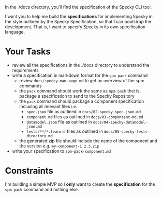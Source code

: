 In the ./docs directory, you'll find the specification of the Specky CLI tool.

I want you to help me build the **specifications** for implementing Specky in the style outlined by the Specky 
Specification, so that I can bootstrap the development. That is, I want to specify Specky in its own specification
language.

# Your Tasks

- review all the specifications in the ./docs directory to understand the requirements
- write a specification in markdown format for the `spm pack` command
    - review `docs/specky-man-page.md` to get an overview of the spm commands
    - the `pack` command should work the same as `npm pack` that is, package a specification to send to the Specky Repository
    - the `pack` command should package a component specification including all relevant files i.e.
      - `spec.json` file as outlined in `docs/02-specky-spec-json.md`
      - `component.md` files as outlined in `docs/03-compontent-md.md`
      - `datamodel.json` file as outlined in `docs/04-specky-datamodel-json.md`
      - `tests/**/*.feature` files as outlined in `docs/05-specky-tests-directory.md`
    - the generated zip file should include the name of the component and the version e.g. `my-component-1.2.3.zip`
- write your specification to `spm-pack-component.md`

# Constraints

I'm building a simple MVP so I **only** want to create the **specification** for the `spm pack` command and nothing else.
